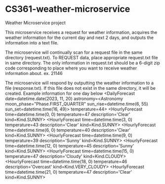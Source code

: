 # CS361-weather-microservice
Weather Microservice project

This microservice receives a request for weather information, acquires the weather information for the current day and next 2 days, and outputs the information into a text file.

The microservice will continually scan for a request file in the same directory (request.txt).
To REQUEST data, place appropriate request.txt file in same directory.
The only information in request.txt should be a 6-digit zip code corresponding to place where you want to receive weather information about.
  ex. 21146

The microservice will respond by outputting the weather information to a file (response.txt). If this file does not exist in the same directory, it will be created.
Example information for one day below
  <DailyForecast date=datetime.date(2023, 11, 20) astronomy=<Astronomy moon_phase="Phase.FIRST_QUARTER" sun_rise=datetime.time(6, 55) sun_set=datetime.time(16, 49)> temperature=44>
  <HourlyForecast time=datetime.time(0, 0) temperature=47 description='Clear' kind=Kind.SUNNY>
  <HourlyForecast time=datetime.time(3, 0) temperature=43 description='Clear' kind=Kind.SUNNY>
  <HourlyForecast time=datetime.time(6, 0) temperature=40 description='Clear' kind=Kind.SUNNY>
  <HourlyForecast time=datetime.time(9, 0) temperature=39 description='Sunny' kind=Kind.SUNNY>
  <HourlyForecast time=datetime.time(12, 0) temperature=45 description='Sunny' kind=Kind.SUNNY>
  <HourlyForecast time=datetime.time(15, 0) temperature=47 description='Cloudy' kind=Kind.CLOUDY>
  <HourlyForecast time=datetime.time(18, 0) temperature=46 description='Overcast' kind=Kind.VERY_CLOUDY>
  <HourlyForecast time=datetime.time(21, 0) temperature=47 description='Clear' kind=Kind.SUNNY>


